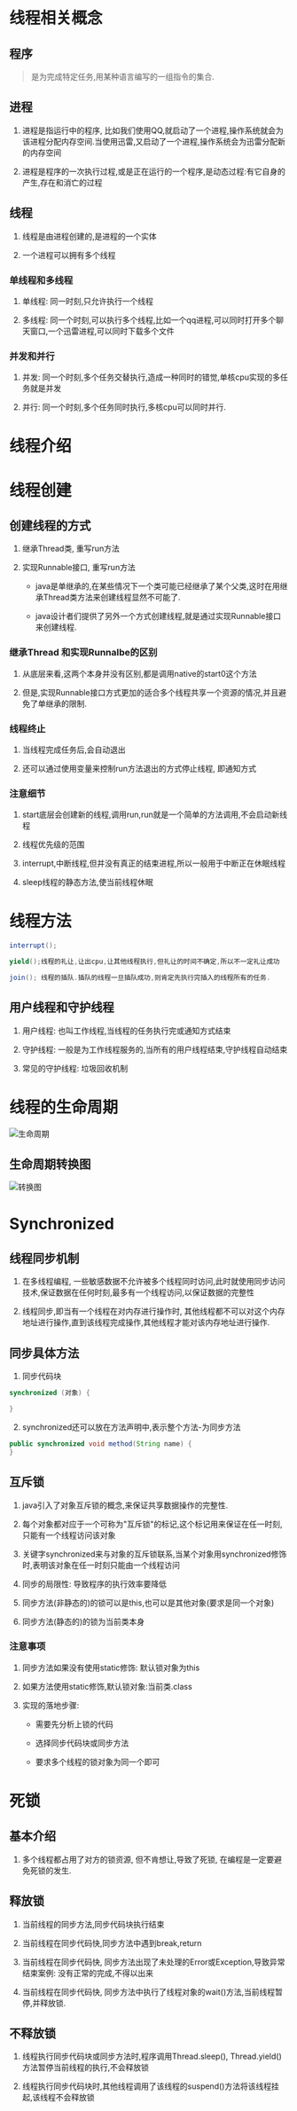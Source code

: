 # 线程相关概念

## 程序

> 是为完成特定任务,用某种语言编写的一组指令的集合.

## 进程

1. 进程是指运行中的程序, 比如我们使用QQ,就启动了一个进程,操作系统就会为该进程分配内存空间.当使用迅雷,又启动了一个进程,操作系统会为迅雷分配新的内存空间

2. 进程是程序的一次执行过程,或是正在运行的一个程序,是动态过程:有它自身的产生,存在和消亡的过程

## 线程

1. 线程是由进程创建的,是进程的一个实体

2. 一个进程可以拥有多个线程

### 单线程和多线程

1. 单线程: 同一时刻,只允许执行一个线程

2. 多线程: 同一个时刻,可以执行多个线程,比如一个qq进程,可以同时打开多个聊天窗口,一个迅雷进程,可以同时下载多个文件

### 并发和并行

1. 并发: 同一个时刻,多个任务交替执行,造成一种同时的错觉,单核cpu实现的多任务就是并发

2. 并行: 同一个时刻,多个任务同时执行,多核cpu可以同时并行.

# 线程介绍

# 线程创建

## 创建线程的方式

1. 继承Thread类, 重写run方法

2. 实现Runnable接口, 重写run方法

   - java是单继承的,在某些情况下一个类可能已经继承了某个父类,这时在用继承Thread类方法来创建线程显然不可能了.

   - java设计者们提供了另外一个方式创建线程,就是通过实现Runnable接口来创建线程.

### 继承Thread 和实现Runnalbe的区别

1. 从底层来看,这两个本身并没有区别,都是调用native的start0这个方法

2. 但是,实现Runnable接口方式更加的适合多个线程共享一个资源的情况,并且避免了单继承的限制.

### 线程终止

1. 当线程完成任务后,会自动退出

2. 还可以通过使用变量来控制run方法退出的方式停止线程, 即通知方式

### 注意细节

1. start底层会创建新的线程,调用run,run就是一个简单的方法调用,不会启动新线程

2. 线程优先级的范围

3. interrupt,中断线程,但并没有真正的结束进程,所以一般用于中断正在休眠线程

4. sleep线程的静态方法,使当前线程休眠

# 线程方法

```java
interrupt();

yield();线程的礼让,让出cpu,让其他线程执行,但礼让的时间不确定,所以不一定礼让成功

join(); 线程的插队.插队的线程一旦插队成功,则肯定先执行完插入的线程所有的任务.
```

## 用户线程和守护线程

1. 用户线程: 也叫工作线程,当线程的任务执行完或通知方式结束

2. 守护线程: 一般是为工作线程服务的,当所有的用户线程结束,守护线程自动结束

3. 常见的守护线程: 垃圾回收机制

# 线程的生命周期

![生命周期](./14.多线程/1.生命周期.png)

## 生命周期转换图

![转换图](./14.多线程/2.生命周期转换图.png)

# Synchronized

## 线程同步机制

1. 在多线程编程, 一些敏感数据不允许被多个线程同时访问,此时就使用同步访问技术,保证数据在任何时刻,最多有一个线程访问,以保证数据的完整性

2. 线程同步,即当有一个线程在对内存进行操作时, 其他线程都不可以对这个内存地址进行操作,直到该线程完成操作,其他线程才能对该内存地址进行操作.

## 同步具体方法

1. 同步代码块

```java
synchronized (对象) {

}
```

2. synchronized还可以放在方法声明中,表示整个方法-为同步方法

```java
public synchronized void method(String name) {
}
```
## 互斥锁

1. java引入了对象互斥锁的概念,来保证共享数据操作的完整性.

2. 每个对象都对应于一个可称为"互斥锁"的标记,这个标记用来保证在任一时刻,只能有一个线程访问该对象

3. 关键字synchronized来与对象的互斥锁联系,当某个对象用synchronized修饰时,表明该对象在任一时刻只能由一个线程访问

4. 同步的局限性: 导致程序的执行效率要降低

5. 同步方法(非静态的)的锁可以是this,也可以是其他对象(要求是同一个对象)

6. 同步方法(静态的)的锁为当前类本身

### 注意事项

1. 同步方法如果没有使用static修饰: 默认锁对象为this

2. 如果方法使用static修饰,默认锁对象:当前类.class

3. 实现的落地步骤:

   - 需要先分析上锁的代码

   - 选择同步代码块或同步方法

   - 要求多个线程的锁对象为同一个即可

# 死锁

## 基本介绍

1. 多个线程都占用了对方的锁资源, 但不肯想让,导致了死锁, 在编程是一定要避免死锁的发生.

## 释放锁

1. 当前线程的同步方法,同步代码块执行结束

2. 当前线程在同步代码快,同步方法中遇到break,return

3. 当前线程在同步代码快, 同步方法出现了未处理的Error或Exception,导致异常结束案例: 没有正常的完成,不得以出来

4. 当前线程在同步代码快, 同步方法中执行了线程对象的wait()方法,当前线程暂停,并释放锁.

## 不释放锁

1. 线程执行同步代码块或同步方法时,程序调用Thread.sleep(), Thread.yield()方法暂停当前线程的执行,不会释放锁

2. 线程执行同步代码块时,其他线程调用了该线程的suspend()方法将该线程挂起,该线程不会释放锁
